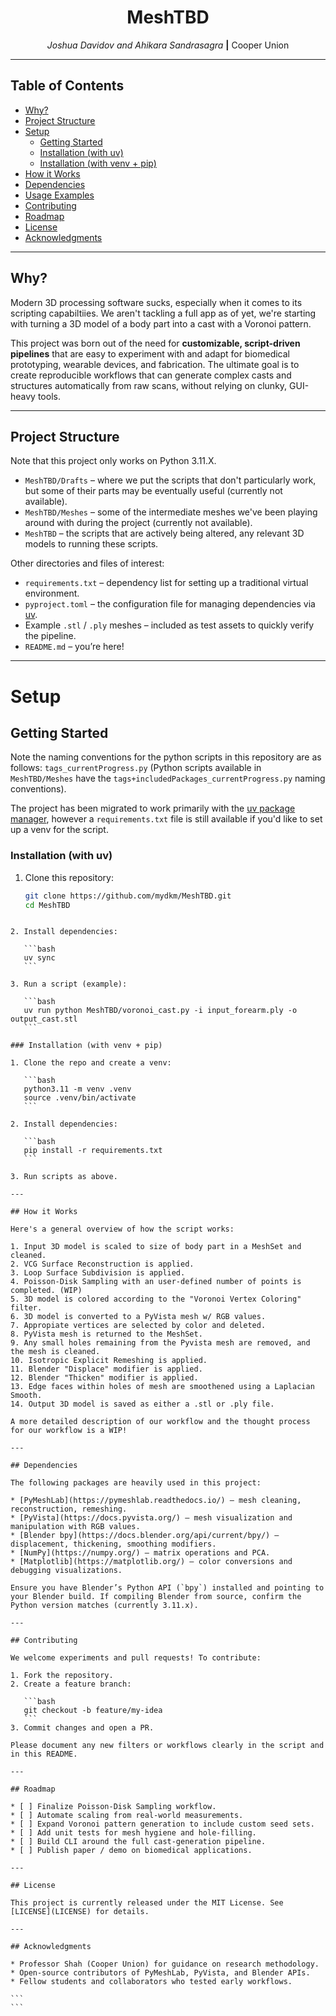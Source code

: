 <div align="center">

# MeshTBD

_Joshua Davidov and Ahikara Sandrasagra_ **|** Cooper Union

</div>

---

## Table of Contents
- [Why?](#why)
- [Project Structure](#project-structure)
- [Setup](#setup)
  - [Getting Started](#getting-started)
  - [Installation (with uv)](#installation-with-uv)
  - [Installation (with venv + pip)](#installation-with-venv--pip)
- [How it Works](#how-it-works)
- [Dependencies](#dependencies)
- [Usage Examples](#usage-examples)
- [Contributing](#contributing)
- [Roadmap](#roadmap)
- [License](#license)
- [Acknowledgments](#acknowledgments)

---

## Why?

Modern 3D processing software sucks, especially when it comes to its scripting capabiltiies. We aren't tackling a full app as of yet, we're starting with turning a 3D model of a body part into a cast with a Voronoi pattern. <br>

This project was born out of the need for **customizable, script-driven pipelines** that are easy to experiment with and adapt for biomedical prototyping, wearable devices, and fabrication. The ultimate goal is to create reproducible workflows that can generate complex casts and structures automatically from raw scans, without relying on clunky, GUI-heavy tools.

---

## Project Structure

Note that this project only works on Python 3.11.X.

- `MeshTBD/Drafts` – where we put the scripts that don't particularly work, but some of their parts may be eventually useful (currently not available).
- `MeshTBD/Meshes` – some of the intermediate meshes we've been playing around with during the project (currently not available).
- `MeshTBD` – the scripts that are actively being altered, any relevant 3D models to running these scripts. <br>

Other directories and files of interest:

- `requirements.txt` – dependency list for setting up a traditional virtual environment.
- `pyproject.toml` – the configuration file for managing dependencies via [uv](https://github.com/astral-sh/uv).
- Example `.stl` / `.ply` meshes – included as test assets to quickly verify the pipeline.
- `README.md` – you’re here!

---

# Setup

## Getting Started

Note the naming conventions for the python scripts in this repository are as follows:
`tags_currentProgress.py` (Python scripts available in `MeshTBD/Meshes` have the `tags+includedPackages_currentProgress.py` naming conventions).

The project has been migrated to work primarily with the [uv package manager](https://github.com/astral-sh/uv), however a `requirements.txt` file is still available if you'd like to set up a venv for the script.

### Installation (with uv)

1. Clone this repository:
   ```bash
   git clone https://github.com/mydkm/MeshTBD.git
   cd MeshTBD
````

2. Install dependencies:

   ```bash
   uv sync
   ```

3. Run a script (example):

   ```bash
   uv run python MeshTBD/voronoi_cast.py -i input_forearm.ply -o output_cast.stl
   ```

### Installation (with venv + pip)

1. Clone the repo and create a venv:

   ```bash
   python3.11 -m venv .venv
   source .venv/bin/activate
   ```

2. Install dependencies:

   ```bash
   pip install -r requirements.txt
   ```

3. Run scripts as above.

---

## How it Works

Here's a general overview of how the script works:

1. Input 3D model is scaled to size of body part in a MeshSet and cleaned.
2. VCG Surface Reconstruction is applied.
3. Loop Surface Subdivision is applied.
4. Poisson-Disk Sampling with an user-defined number of points is completed. (WIP)
5. 3D model is colored according to the "Voronoi Vertex Coloring" filter.
6. 3D model is converted to a PyVista mesh w/ RGB values.
7. Appropiate vertices are selected by color and deleted.
8. PyVista mesh is returned to the MeshSet.
9. Any small holes remaining from the Pyvista mesh are removed, and the mesh is cleaned.
10. Isotropic Explicit Remeshing is applied.
11. Blender "Displace" modifier is applied.
12. Blender "Thicken" modifier is applied.
13. Edge faces within holes of mesh are smoothened using a Laplacian Smooth.
14. Output 3D model is saved as either a .stl or .ply file.

A more detailed description of our workflow and the thought process for our workflow is a WIP!

---

## Dependencies

The following packages are heavily used in this project:

* [PyMeshLab](https://pymeshlab.readthedocs.io/) – mesh cleaning, reconstruction, remeshing.
* [PyVista](https://docs.pyvista.org/) – mesh visualization and manipulation with RGB values.
* [Blender bpy](https://docs.blender.org/api/current/bpy/) – displacement, thickening, smoothing modifiers.
* [NumPy](https://numpy.org/) – matrix operations and PCA.
* [Matplotlib](https://matplotlib.org/) – color conversions and debugging visualizations.

Ensure you have Blender’s Python API (`bpy`) installed and pointing to your Blender build. If compiling Blender from source, confirm the Python version matches (currently 3.11.x).

---

## Contributing

We welcome experiments and pull requests! To contribute:

1. Fork the repository.
2. Create a feature branch:

   ```bash
   git checkout -b feature/my-idea
   ```
3. Commit changes and open a PR.

Please document any new filters or workflows clearly in the script and in this README.

---

## Roadmap

* [ ] Finalize Poisson-Disk Sampling workflow.
* [ ] Automate scaling from real-world measurements.
* [ ] Expand Voronoi pattern generation to include custom seed sets.
* [ ] Add unit tests for mesh hygiene and hole-filling.
* [ ] Build CLI around the full cast-generation pipeline.
* [ ] Publish paper / demo on biomedical applications.

---

## License

This project is currently released under the MIT License. See [LICENSE](LICENSE) for details.

---

## Acknowledgments

* Professor Shah (Cooper Union) for guidance on research methodology.
* Open-source contributors of PyMeshLab, PyVista, and Blender APIs.
* Fellow students and collaborators who tested early workflows.

```
```
